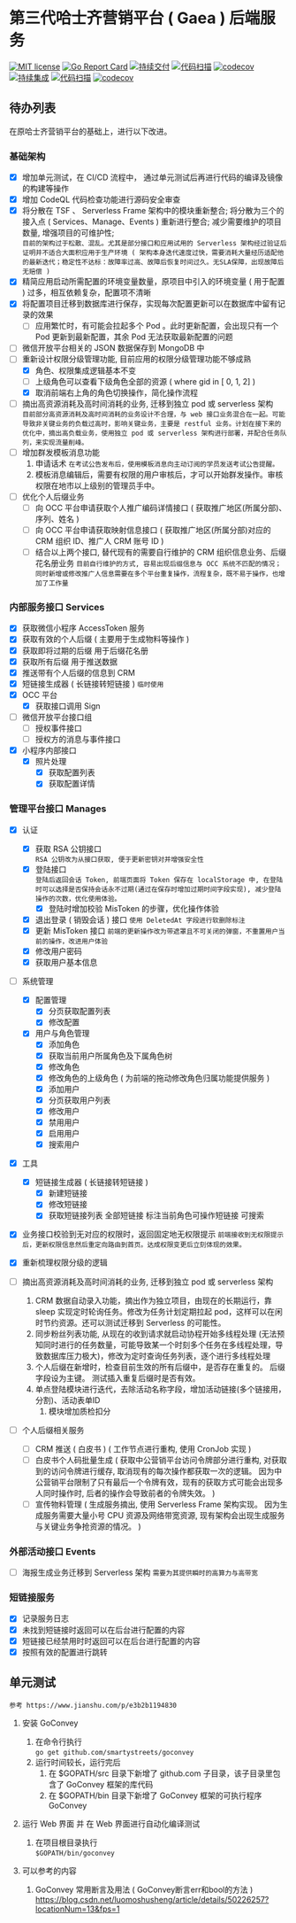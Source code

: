 # 第三代哈士齐营销平台 ( Gaea ) 后端服务
[![MIT license](https://img.shields.io/badge/license-MIT-brightgreen.svg)](https://opensource.org/licenses/MIT) [![Go Report Card](https://goreportcard.com/badge/github.com/offcn-jl/gaea-back-end)](https://goreportcard.com/report/github.com/offcn-jl/gaea-back-end) [![持续交付](https://github.com/offcn-jl/gaea-back-end/workflows/CD/badge.svg)](https://github.com/offcn-jl/gaea-back-end/actions?query=workflow%3ACD) [![代码扫描](https://github.com/offcn-jl/gaea-back-end/workflows/CD%20CodeQL/badge.svg)](https://github.com/offcn-jl/gaea-back-end/actions?query=workflow%3ACD%20CodeQL) [![codecov](https://codecov.io/gh/offcn-jl/gaea-back-end/branch/main/graph/badge.svg)](https://codecov.io/gh/offcn-jl/gaea-back-end) [![持续集成](https://github.com/offcn-jl/gaea-back-end/workflows/CI/badge.svg)](https://github.com/offcn-jl/gaea-back-end/actions?query=workflow%3ACI) [![代码扫描](https://github.com/offcn-jl/gaea-back-end/workflows/CI%20CodeQL/badge.svg)](https://github.com/offcn-jl/gaea-back-end/actions?query=workflow%3ACI%20CodeQL) [![codecov](https://codecov.io/gh/offcn-jl/gaea-back-end/branch/new-feature/graph/badge.svg)](https://codecov.io/gh/offcn-jl/gaea-back-end/branch/new-feature) 

## 待办列表
在原哈士齐营销平台的基础上，进行以下改进。

### 基础架构
- [x] 增加单元测试，在 CI/CD 流程中， 通过单元测试后再进行代码的编译及镜像的构建等操作
- [x] 增加 CodeQL 代码检查功能进行源码安全审查
- [x] 将分散在 TSF 、 Serverless Frame 架构中的模块重新整合; 将分散为三个的接入点 ( Services、Manage、Events ) 重新进行整合; 减少需要维护的项目数量, 增强项目的可维护性;  
    `目前的架构过于松散、混乱。尤其是部分接口和应用试用的 Serverless 架构经过验证后证明并不适合大面积应用于生产环境 ( 架构本身迭代速度过快，需要消耗大量经历适配他的最新迭代；稳定性不达标：故障率过高、故障后恢复时间过久。无SLA保障，出现故障后无赔偿 )`
- [x] 精简应用启动所需配置的环境变量数量，原项目中引入的环境变量 ( 用于配置 ) 过多，相互依赖复杂，配置项不清晰
- [x] 将配置项目迁移到数据库进行保存，实现每次配置更新可以在数据库中留有记录的效果
    - [ ] 应用繁忙时，有可能会拉起多个 Pod 。此时更新配置，会出现只有一个 Pod 更新到最新配置，其余 Pod 无法获取最新配置的问题
- [ ] 微信开放平台相关的 JSON 数据保存到 MongoDB 中
- [ ] 重新设计权限分级管理功能, 目前应用的权限分级管理功能不够成熟
    - [x] 角色、权限集成逻辑基本不变
    - [ ] 上级角色可以查看下级角色全部的资源 ( where gid in [ 0, 1, 2] )
    - [x] 取消前端右上角的角色切换操作，简化操作流程
- [ ] 摘出高资源消耗及高时间消耗的业务, 迁移到独立 pod 或 serverless 架构  
    `目前部分高资源消耗及高时间消耗的业务设计不合理，与 web 接口业务混合在一起。可能导致非关键业务的负载过高时，影响关键业务，主要是 restful 业务。计划在接下来的优化中，摘出高负载业务，使用独立 pod 或 serverless 架构进行部署，并配合任务队列，来实现流量削峰。`
- [ ] 增加群发模板消息功能
    1. 申请话术 `在考试公告发布后，使用模板消息向主动订阅的学员发送考试公告提醒。`
    1. 模板消息编辑后，需要有权限的用户审核后，才可以开始群发操作。审核权限在地市以上级别的管理员手中。
- [ ] 优化个人后缀业务
    - [ ] 向 OCC 平台申请获取个人推广编码详情接口 ( 获取推广地区(所属分部)、序列、姓名 )
    - [ ] 向 OCC 平台申请获取映射信息接口 ( 获取推广地区(所属分部)对应的 CRM 组织 ID、推广人 CRM 账号 ID )
    - [ ] 结合以上两个接口, 替代现有的需要自行维护的 CRM 组织信息业务、后缀花名册业务 `目前自行维护的方式, 容易出现后缀信息与 OCC 系统不匹配的情况；同时新增或修改推广人信息需要在多个平台重复操作，流程复杂，既不易于操作，也增加了工作量`

### 内部服务接口 Services
- [x] 获取微信小程序 AccessToken 服务
- [x] 获取有效的个人后缀 ( 主要用于生成物料等操作 )
- [x] 获取即将过期的后缀 用于后缀花名册
- [x] 获取所有后缀 用于推送数据
- [x] 推送带有个人后缀的信息到 CRM
- [x] 短链接生成器 ( 长链接转短链接 ) `临时使用`
- [x] OCC 平台   
  - [x] 获取接口调用 Sign
- [ ] 微信开放平台接口组
    - [ ] 授权事件接口
    - [ ] 授权方的消息与事件接口
- [x] 小程序内部接口
    - [x] 照片处理
        - [x] 获取配置列表
        - [x] 获取配置详情

### 管理平台接口 Manages
- [x] 认证
    - [x] 获取 RSA 公钥接口  
    `RSA 公钥改为从接口获取, 便于更新密钥对并增强安全性`
    - [x] 登陆接口  
    `登陆后返回会话 Token, 前端页面将 Token 保存在 localStorage 中, 在登陆时可以选择是否保持会话永不过期(通过在保存时增加过期时间字段实现), 减少登陆操作的次数，优化使用体验。`
        - [x] 登陆时增加校验 MisToken 的步骤，优化操作体验
    - [x] 退出登录 ( 销毁会话 ) 接口
    `使用 DeletedAt 字段进行软删除标注`
    - [x] 更新 MisToken 接口
    `前端的更新操作改为带遮罩且不可关闭的弹窗，不重置用户当前的操作，改进用户体验`
    - [x] 修改用户密码
    - [x] 获取用户基本信息
- [ ] 系统管理
    - [x] 配置管理
        - [x] 分页获取配置列表
        - [x] 修改配置
    - [x] 用户与角色管理
        - [x] 添加角色
        - [x] 获取当前用户所属角色及下属角色树
        - [x] 修改角色
        - [x] 修改角色的上级角色 ( 为前端的拖动修改角色归属功能提供服务 )
        - [x] 添加用户
        - [x] 分页获取用户列表
        - [x] 修改用户
        - [x] 禁用用户
        - [x] 启用用户
        - [x] 搜索用户
- [x] 工具
    - [x] 短链接生成器 ( 长链接转短链接 )
        - [x] 新建短链接
        - [x] 修改短链接
        - [x] 获取短链接列表 全部短链接 标注当前角色可操作短链接 可搜索

- [x] 业务接口校验到无对应的权限时，返回固定地无权限提示 `前端接收到无权限提示后，更新权限信息然后重定向路由到首页。达成权限变更后立刻体现的效果。`
- [x] 重新梳理权限分级的逻辑
  
- [ ] 摘出高资源消耗及高时间消耗的业务, 迁移到独立 pod 或 serverless 架构
    1. CRM 数据自动录入功能，摘出作为独立项目，由现在的长期运行，靠 sleep 实现定时轮询任务。修改为任务计划定期拉起 pod，这样可以在闲时节约资源。还可以测试迁移到 Serverless 的可能性。
    1. 同步粉丝列表功能, 从现在的收到请求就启动协程开始多线程处理 (无法预知同时进行的任务数量，可能导致某一个时刻多个任务在多线程处理，导致数据库压力极大)，修改为定时查询任务列表，逐个进行多线程处理
    1. 个人后缀在新增时，检查目前生效的所有后缀中，是否存在重复的。 后缀字段设为主键。 测试插入重复后缀时是否有效。
    1. 单点登陆模块进行迭代，去除活动名称字段，增加活动链接(多个链接用，分割)、活动表单ID
        1. 模块增加质检扣分

- [ ] 个人后缀相关服务
    - [ ] CRM 推送 ( 白皮书 ) ( 工作节点进行重构, 使用 CronJob 实现 )
    - [ ] 白皮书个人码批量生成 ( 获取中公营销平台访问令牌部分进行重构, 对获取到的访问令牌进行缓存, 取消现有的每次操作都获取一次的逻辑。 因为中公营销平台限制了只有最后一个令牌有效，现有的获取方式可能会出现多人同时操作时, 后者的操作会导致前者的令牌失效。 )
    - [ ] 宣传物料管理 ( 生成服务摘出, 使用 Serverless Frame 架构实现。 因为生成服务需要大量小号 CPU 资源及网络带宽资源, 现有架构会出现生成服务与关键业务争抢资源的情况。 )

### 外部活动接口 Events
- [ ] 海报生成业务迁移到 Serverless 架构 `需要为其提供瞬时的高算力与高带宽`

### 短链接服务
- [x] 记录服务日志
- [x] 未找到短链接时返回可以在后台进行配置的内容
- [x] 短链接已经禁用时时返回可以在后台进行配置的内容
- [x] 按照有效的配置进行跳转

## 单元测试

`参考 https://www.jianshu.com/p/e3b2b1194830`

1. 安装 GoConvey
    1. 在命令行执行  
        `go get github.com/smartystreets/goconvey`
    1. 运行时间较长，运行完后  
        1. 在 $GOPATH/src 目录下新增了 github.com 子目录，该子目录里包含了 GoConvey 框架的库代码
        1. 在 $GOPATH/bin 目录下新增了 GoConvey 框架的可执行程序 GoConvey
    
1. 运行 Web 界面 并 在 Web 界面进行自动化编译测试
    1. 在项目根目录执行  
       `$GOPATH/bin/goconvey`

1. 可以参考的内容
    1. GoConvey 常用断言及用法 ( GoConvey断言err和bool的方法 ) https://blog.csdn.net/luomoshusheng/article/details/50226257?locationNum=13&fps=1
